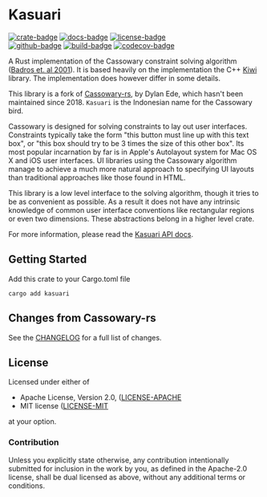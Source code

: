 # Kasuari

[![crate-badge]][crate]
[![docs-badge]][docs]
[![license-badge]][license] \
[![github-badge]][github]
[![build-badge]][build]
[![codecov-badge]][codecov]

[crate-badge]: https://img.shields.io/crates/v/kasuari?logo=rust
[docs-badge]: https://img.shields.io/badge/docs.rs-kasuari-blue?logo=rust
[license-badge]: https://img.shields.io/crates/l/kasuari?logo=apache
[github-badge]: https://img.shields.io/badge/github-ratatui%2Fkasuari-blue?logo=github
[build-badge]: https://github.com/ratatui/kasuari/actions/workflows/ci.yml/badge.svg?logo=github
[codecov-badge]: https://img.shields.io/codecov/c/github/ratatui/kasuari?logo=codecov

[github]: https://github.com/ratatui/kasuari
[crate]: https://crates.io/crates/kasuari
[license]: #license
[docs]: https://docs.rs/kasuari
[build]: https://github.com/ratatui/kasuari/actions/workflows/ci.yml
[codecov]: https://codecov.io/gh/ratatui/kasuari

A Rust implementation of the Cassowary constraint solving algorithm ([Badros et. al 2001]). It is
based heavily on the implementation the C++ [Kiwi] library. The implementation does however differ
in some details.

This library is a fork of [Cassowary-rs], by Dylan Ede, which hasn't been maintained since 2018.
`Kasuari` is the Indonesian name for the Cassowary bird.

Cassowary is designed for solving constraints to lay out user interfaces. Constraints typically take
the form "this button must line up with this text box", or "this box should try to be 3 times the
size of this other box". Its most popular incarnation by far is in Apple's Autolayout system for Mac
OS X and iOS user interfaces. UI libraries using the Cassowary algorithm manage to achieve a much
more natural approach to specifying UI layouts than traditional approaches like those found in HTML.

This library is a low level interface to the solving algorithm, though it tries to be as convenient
as possible. As a result it does not have any intrinsic knowledge of common user interface
conventions like rectangular regions or even two dimensions. These abstractions belong in a higher
level crate.

For more information, please read the [Kasuari API docs].

## Getting Started

Add this crate to your Cargo.toml file

```shell
cargo add kasuari
```

## Changes from Cassowary-rs

See the [CHANGELOG](./CHANGELOG.md) for a full list of changes.

## License

Licensed under either of

- Apache License, Version 2.0, ([LICENSE-APACHE](./LICENSE-APACHE)
- MIT license ([LICENSE-MIT](./LICENSE-MIT)

at your option.

### Contribution

Unless you explicitly state otherwise, any contribution intentionally submitted for inclusion in the
work by you, as defined in the Apache-2.0 license, shall be dual licensed as above, without any
additional terms or conditions.

[Badros et. al 2001]: https://constraints.cs.washington.edu/solvers/cassowary-tochi.pdf
[Kiwi]: https://github.com/nucleic/kiwi
[Cassowary-rs]: https://crates.io/crates/cassowary
[Kasuari API docs]: https://docs.rs/kasuari
